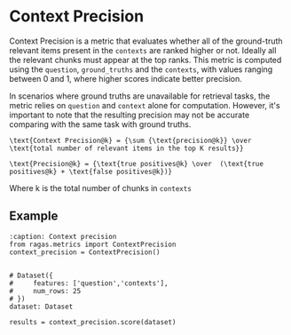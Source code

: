 # Context Precision

Context Precision is a metric that evaluates whether all of the ground-truth relevant items present in the `contexts` are ranked higher or not.  Ideally all the relevant chunks must appear at the top ranks. This metric is computed using the `question`, `ground_truths` and the `contexts`, with values ranging between 0 and 1, where higher scores indicate better precision.

In scenarios where ground truths are unavailable for retrieval tasks, the metric relies on `question` and `context` alone for computation. However, it's important to note that the resulting precision may not be  accurate comparing with the same task with ground truths.

```{math}
\text{Context Precision@k} = {\sum {\text{precision@k}} \over \text{total number of relevant items in the top K results}}
````

```{math}
\text{Precision@k} = {\text{true positives@k} \over  (\text{true positives@k} + \text{false positives@k})}
````


Where k is the total number of chunks in `contexts`
## Example

```{code-block} python
:caption: Context precision
from ragas.metrics import ContextPrecision
context_precision = ContextPrecision()


# Dataset({
#     features: ['question','contexts'],
#     num_rows: 25
# })
dataset: Dataset

results = context_precision.score(dataset)
```